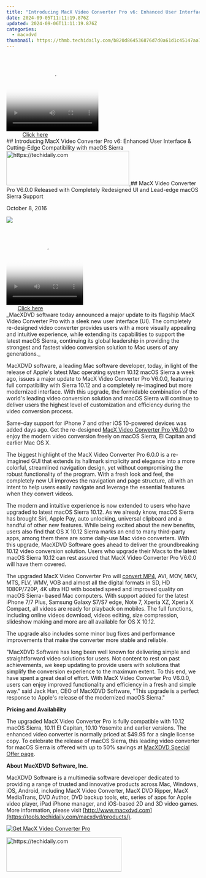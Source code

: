 ```yaml
---
title: "Introducing MacX Video Converter Pro v6: Enhanced User Interface & Cutting-Edge Compatibility with macOS Sierra"
date: 2024-09-05T11:11:19.876Z
updated: 2024-09-06T11:11:19.876Z
categories:
  - macxdvd
thumbnail: https://thmb.techidaily.com/b820d864536876d7d0a61d1c45147aa7dcf60bfd63d25396a1af928aebb65bae.jpg
---
```


<!-- affiliate ads begin -->
<span id="1328679">
					<video width="240" height="200" style="cursor:pointer"
           poster="//a.impactradius-go.com/display-clicktoplayimage/1328679.png"
           onclick="if(!this.playClicked){this.play();this.setAttribute('controls',true);this.playClicked=true;}">
	   <source src="//a.impactradius-go.com/display-ad/15852-1328679">
	   <img src="//a.impactradius-go.com/display-clicktoplayimage/1328679.png" style="border: none; height: 100%; width: 100%; object-fit: contain">
	</video>
	<div style="width:150px;text-align:center"><a href="javascript:window.open(decodeURIComponent('https%3A%2F%2Fthefitville.pxf.io%2Fc%2F5597632%2F1328679%2F15852'), '_blank');void(0);">Click here</a></div>
</span>
<img height="0" width="0" src="https://imp.pxf.io/i/5597632/1328679/15852" style="position:absolute;visibility:hidden;" border="0" />
<!-- affiliate ads end -->
## Introducing MacX Video Converter Pro v6: Enhanced User Interface & Cutting-Edge Compatibility with macOS Sierra

<!-- affiliate ads begin -->
<a href="https://wigfever.sjv.io/c/5597632/2014848/22899" target="_top" id="2014848">
  <img src="//a.impactradius-go.com/display-ad/22899-2014848" border="0" alt="https://techidaily.com" width="320" height="90"/>
</a>
<img height="0" width="0" src="https://wigfever.sjv.io/i/5597632/2014848/22899" style="position:absolute;visibility:hidden;" border="0" />
<!-- affiliate ads end -->
## MacX Video Converter Pro V6.0.0 Released with Completely Redesigned UI and Lead-edge macOS Sierra Support

October 8, 2016

![](https://www.macxdvd.com/press-room/image/ipad-air2-update.jpg) 

<!-- affiliate ads begin -->
<span id="1304648">
					<video width="200" height="200" style="cursor:pointer"
           poster="//a.impactradius-go.com/display-clicktoplayimage/1304648.png"
           onclick="if(!this.playClicked){this.play();this.setAttribute('controls',true);this.playClicked=true;}">
	   <source src="//a.impactradius-go.com/display-ad/15852-1304648">
	   <img src="//a.impactradius-go.com/display-clicktoplayimage/1304648.png" style="border: none; height: 100%; width: 100%; object-fit: contain">
	</video>
	<div style="width:125px;text-align:center"><a href="javascript:window.open(decodeURIComponent('https%3A%2F%2Fthefitville.pxf.io%2Fc%2F5597632%2F1304648%2F15852'), '_blank');void(0);">Click here</a></div>
</span>
<img height="0" width="0" src="https://imp.pxf.io/i/5597632/1304648/15852" style="position:absolute;visibility:hidden;" border="0" />
<!-- affiliate ads end -->
_MacXDVD software today announced a major update to its flagship MacX Video Converter Pro with a sleek new user interface (UI). The completely re-designed video converter provides users with a more visually appealing and intuitive experience, while extending its capabilities to support the latest macOS Sierra, continuing its global leadership in providing the strongest and fastest video conversion solution to Mac users of any generations._ 

MacXDVD software, a leading Mac software developer, today, in light of the release of Apple's latest Mac operating system 10.12 macOS Sierra a week ago, issues a major update to MacX Video Converter Pro V6.0.0, featuring full compatibility with Sierra 10.12 and a completely re-imagined but more modernized interface. With this upgrade, the formidable combination of the world's leading video conversion solution and macOS Sierra will continue to deliver users the highest level of customization and efficiency during the video conversion process. 

Same-day support for iPhone 7 and other iOS 10-powered devices was added days ago. Get the re-designed [MacX Video Converter Pro V6.0.0](https://tools.techidaily.com/macxdvd/products/) to enjoy the modern video conversion freely on macOS Sierra, El Capitan and earlier Mac OS X.

The biggest highlight of the MacX Video Converter Pro 6.0.0 is a re-imagined GUI that extends its hallmark simplicity and elegance into a more colorful, streamlined navigation design, yet without compromising the robust functionality of the program. With a fresh look and feel, the completely new UI improves the navigation and page structure, all with an intent to help users easily navigate and leverage the essential features when they convert videos. 

The modern and intuitive experience is now extended to users who have upgraded to latest macOS Sierra 10.12\. As we already know, macOS Sierra has brought Siri, Apple Pay, auto unlocking, universal clipboard and a handful of other new features. While being excited about the new benefits, users also find that OS X 10.12 Sierra marks an end to many third-party apps, among them there are some daily-use Mac video converters. With this upgrade, MacXDVD Software goes ahead to deliver the groundbreaking 10.12 video conversion solution. Users who upgrade their Macs to the latest macOS Sierra 10.12 can rest assured that MacX Video Converter Pro V6.0.0 will have them covered.

The upgraded MacX Video Converter Pro will [convert MP4](https://tools.techidaily.com/macxdvd/products/), AVI, MOV, MKV, MTS, FLV, WMV, VOB and almost all the digital formats in SD, HD 1080P/720P, 4K ultra HD with boosted speed and improved quality on macOS Sierra- based Mac computers. With support added for the latest iPhone 7/7 Plus, Samsung Galaxy S7/S7 edge, Note 7, Xperia XZ, Xperia X Compact, all videos are ready for playback on mobiles. The full functions, including online videos download, videos editing, size compression, slideshow making and more are all available for OS X 10.12.

The upgrade also includes some minor bug fixes and performance improvements that make the converter more stable and reliable.

"MacXDVD Software has long been well known for delivering simple and straightforward video solutions for users. Not content to rest on past achievements, we keep updating to provide users with solutions that simplify the conversion experience to the maximum extent. To this end, we have spent a great deal of effort. With MacX Video Converter Pro V6.0.0, users can enjoy improved functionality and efficiency in a fresh and simple way." said Jack Han, CEO of MacXDVD Software, "This upgrade is a perfect response to Apple's release of the modernized macOS Sierra."

**Pricing and Availability**

The upgraded MacX Video Converter Pro is fully compatible with 10.12 macOS Sierra, 10.11 El Capitan, 10.10 Yosemite and earlier versions. The enhanced video converter is normally priced at $49.95 for a single license copy. To celebrate the release of macOS Sierra, this leading video converter for macOS Sierra is offered with up to 50% savings at [MacXDVD Special Offer page](https://tools.techidaily.com/macxdvd/products/). 

**About MacXDVD Software, Inc.**

MacXDVD Software is a multimedia software developer dedicated to providing a range of trusted and innovative products across Mac, Windows, iOS, Android, including MacX Video Converter, MacX DVD Ripper, MacX MediaTrans, DVD Author, DVD backup tools, etc, series of apps for Apple video player, iPad iPhone manager, and iOS-based 2D and 3D video games. More information, please visit [http://www.macxdvd.com](https://tools.techidaily.com/macxdvd/products/). 

[![Get MacX Video Converter Pro](https://www.macxdvd.com/press-room/../adv/mvcp-banner-r.jpg)](https://tools.techidaily.com/macxdvd/products/)

<!-- affiliate ads begin -->
<a href="https://wigfever.sjv.io/c/5597632/2005196/22899" target="_top" id="2005196">
  <img src="//a.impactradius-go.com/display-ad/22899-2005196" border="0" alt="https://techidaily.com" width="300" height="90"/>
</a>
<img height="0" width="0" src="https://wigfever.sjv.io/i/5597632/2005196/22899" style="position:absolute;visibility:hidden;" border="0" />
<!-- affiliate ads end -->
<ins class="adsbygoogle"
     style="display:block"
     data-ad-format="autorelaxed"
     data-ad-client="ca-pub-7571918770474297"
     data-ad-slot="1223367746"></ins>



<ins class="adsbygoogle"
     style="display:block"
     data-ad-client="ca-pub-7571918770474297"
     data-ad-slot="8358498916"
     data-ad-format="auto"
     data-full-width-responsive="true"></ins>


